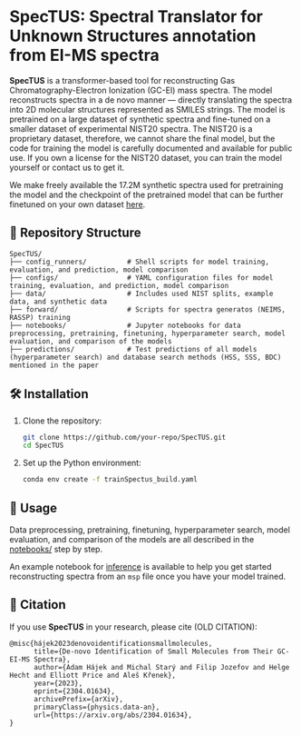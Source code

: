 # SpecTUS: Spectral Translator for Unknown Structures annotation from EI-MS spectra

**SpecTUS** is a transformer-based tool for reconstructing Gas Chromatography-Electron Ionization (GC-EI) mass spectra. The model reconstructs spectra in a de novo manner — directly translating the spectra into 2D molecular structures represented as SMILES strings. The model is pretrained on a large dataset of synthetic spectra and fine-tuned on a smaller dataset of experimental NIST20 spectra. The NIST20 is a proprietary dataset, therefore, we cannot share the final model, but the code for training the model is carefully documented and available for public use. If you own a license for the NIST20 dataset, you can train the model yourself or contact us to get it.

We make freely available the 17.2M synthetic spectra used for pretraining the model and the checkpoint of the pretrained model that
can be further finetuned on your own dataset [here](https://huggingface.co/MS-ML).


## 📁 Repository Structure
```
SpecTUS/
├── config_runners/          # Shell scripts for model training, evaluation, and prediction, model comparison
├── configs/                 # YAML configuration files for model training, evaluation, and prediction, model comparison
├── data/                    # Includes used NIST splits, example data, and synthetic data
├── forward/                 # Scripts for spectra generatos (NEIMS, RASSP) training
├── notebooks/               # Jupyter notebooks for data preprocessing, pretraining, finetuning, hyperparameter search, model evaluation, and comparison of the models
├── predictions/             # Test predictions of all models (hyperparameter search) and database search methods (HSS, SSS, BDC) mentioned in the paper
```

## 🛠 Installation
1. Clone the repository:
   ```bash
   git clone https://github.com/your-repo/SpecTUS.git
   cd SpecTUS
   ```
2. Set up the Python environment:
   ```bash
   conda env create -f trainSpectus_build.yaml
   ```

## 🚦 Usage
Data preprocessing, pretraining, finetuning, hyperparameter search, model evaluation, and comparison of the models are all described in the [notebooks/](notebooks/) step by step.

An example notebook for [inference](notebooks/5_inference_on_open_data.ipynb) is available to help you get started reconstructing spectra from an `msp` file once you have your model trained.

## 📄 Citation
If you use **SpecTUS** in your research, please cite (OLD CITATION):
```
@misc{hájek2023denovoidentificationsmallmolecules,
      title={De-novo Identification of Small Molecules from Their GC-EI-MS Spectra},
      author={Adam Hájek and Michal Starý and Filip Jozefov and Helge Hecht and Elliott Price and Aleš Křenek},
      year={2023},
      eprint={2304.01634},
      archivePrefix={arXiv},
      primaryClass={physics.data-an},
      url={https://arxiv.org/abs/2304.01634},
}
```


